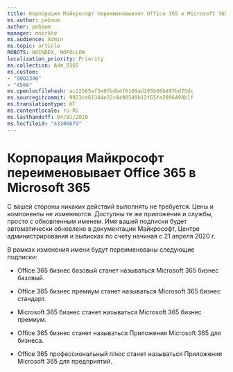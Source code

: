 ```yaml
---
title: Корпорация Майкрософт переименовывает Office 365 в Microsoft 365
ms.author: pebaum
author: pebaum
manager: mnirkhe
ms.audience: Admin
ms.topic: article
ROBOTS: NOINDEX, NOFOLLOW
localization_priority: Priority
ms.collection: Adm_O365
ms.custom:
- "9002346"
- "4566"
ms.openlocfilehash: ac22565af3e0fbdb4f6109ad265b08b497bd75dc
ms.sourcegitcommit: 9923ce61344e22c4490549b12f65fa2896490b1f
ms.translationtype: HT
ms.contentlocale: ru-RU
ms.lasthandoff: 04/01/2020
ms.locfileid: "43100679"
---
```

# <a name="microsoft-is-renaming-office-365-to-microsoft-365"></a>Корпорация Майкрософт переименовывает Office 365 в Microsoft 365

С вашей стороны никаких действий выполнять не требуется. Цены и компоненты не изменяются. Доступны те же приложения и службы, просто с обновленным именем. Имя вашей подписки будет автоматически обновлено в документации Майкрософт, Центре администрирования и выписках по счету начиная с 21 апреля 2020 г.

В рамках изменения имени будут переименованы следующие подписки:

- Office 365 бизнес базовый станет называться Microsoft 365 бизнес базовый.

- Office 365 бизнес премиум станет называться Microsoft 365 бизнес стандарт.

- Microsoft 365 бизнес станет называться Microsoft 365 бизнес премиум.

- Office 365 бизнес станет называться Приложения Microsoft 365 для бизнеса.

- Office 365 профессиональный плюс станет называться Приложения Microsoft 365 для предприятий.
